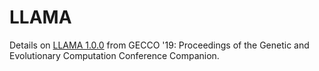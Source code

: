 # LLAMA

Details on [LLAMA 1.0.0](https://dl.acm.org/doi/10.1145/3319619.3322073) from GECCO '19: Proceedings of the Genetic and Evolutionary Computation Conference Companion.
